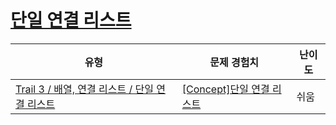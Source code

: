 # [단일 연결 리스트](https://en.codetree.ai/trails/complete/curated-cards/intro-singly-linked-list)

|유형|문제 경험치|난이도|
|---|---|---|
|[Trail 3 / 배열, 연결 리스트 / 단일 연결 리스트](https://www.codetree.ai/trail-info/novice-high/)|[[Concept]단일 연결 리스트](https://www.codetree.ai/trails/complete/curated-cards/intro-singly-linked-list/)|쉬움|

